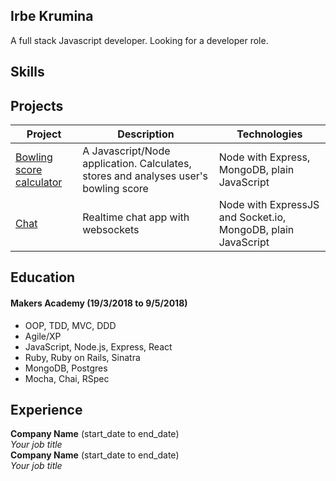 ## Irbe Krumina

A full stack Javascript developer.
Looking for a developer role.


## Skills

## Projects

| Project | Description | Technologies |
| --- | --- | --- |
| [Bowling score calculator](https://github.com/irbekrm/bowling-challenge/blob/master/README.md) | A Javascript/Node application. Calculates, stores and analyses user's bowling score | Node with Express, MongoDB, plain JavaScript |
| [Chat](https://github.com/irbekrm/Chat/blob/master/README.md) | Realtime chat app with websockets| Node with ExpressJS and Socket.io, MongoDB, plain JavaScript |

## Education

#### Makers Academy (19/3/2018 to 9/5/2018)

- OOP, TDD, MVC, DDD
- Agile/XP
- JavaScript, Node.js, Express, React
- Ruby, Ruby on Rails, Sinatra
- MongoDB, Postgres
- Mocha, Chai, RSpec


## Experience

**Company Name** (start_date to end_date)    
*Your job title*  
**Company Name** (start_date to end_date)   
*Your job title*  
